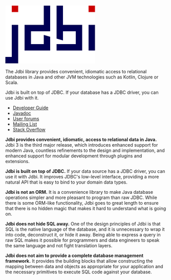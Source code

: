 ![Jdbi Logo](/images/logo.svg)

The Jdbi library provides convenient, idiomatic access to relational databases in Java and other JVM technologies such as Kotlin, Clojure or Scala.

Jdbi is built on top of JDBC. If your database has a JDBC driver, you can use Jdbi with it.

* [Developer Guide](https://jdbi.org/)
* [Javadoc](https://jdbi.org/apidocs/)
* [User forums](https://github.com/jdbi/jdbi/discussions)
* [Mailing List](http://groups.google.com/group/jdbi)
* [Stack Overflow](https://stackoverflow.com/questions/tagged/jdbi)

**Jdbi provides convenient, idiomatic, access to relational data in Java.** Jdbi 3 is the third major release, which introduces enhanced support for modern Java, countless refinements to the design and implementation, and enhanced support for modular development through plugins and extensions.

**Jdbi is built on top of JDBC.** If your data source has a JDBC driver, you can use it with Jdbi. It improves JDBC's low-level interface, providing a more natural API that is easy to bind to your domain data types.

**Jdbi is not an ORM.** It is a convenience library to make Java database operations simpler and more pleasant to program than raw JDBC. While there is some ORM-like functionality, Jdbi goes to great length to ensure that there is no hidden magic that makes it hard to understand what is going on.

**Jdbi does not hide SQL away.** One of the design principles of Jdbi is that SQL is the native language of the database, and it is unnecessary to wrap it into code, deconstruct it, or hide it away. Being able to express a query in raw SQL makes it possible for programmers and data engineers to speak the same language and not fight translation layers.

**Jdbi does not aim to provide a complete database management framework.** It provides the building blocks that allow constructing the mapping between data and objects as appropriate for your application and the necessary primitives to execute SQL code against your database.
